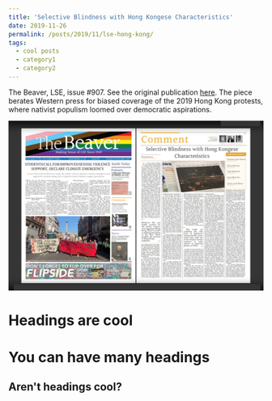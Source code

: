 ```yaml
---
title: 'Selective Blindness with Hong Kongese Characteristics'
date: 2019-11-26
permalink: /posts/2019/11/lse-hong-kong/
tags:
  - cool posts
  - category1
  - category2
---
```


The Beaver, LSE, issue #907. See the original publication [here](https://issuu.com/readbeaveronline/docs/full_80e3cee5900f8c). The piece berates Western press for biased coverage of the 2019 Hong Kong protests, where nativist populism loomed over democratic aspirations.


![image](_posts/lse-hong-kong-pub.jpg)

<!--
  Permalink： https://github.com/Fu-Man-Chu/Fu-Man-Chu.github.io/blob/1544af3caccf58d0f2a5f107342ca244ff00261f/_posts/lse-hong-kong-pub.jpg
--->
Headings are cool
======

You can have many headings
======

Aren't headings cool?
------